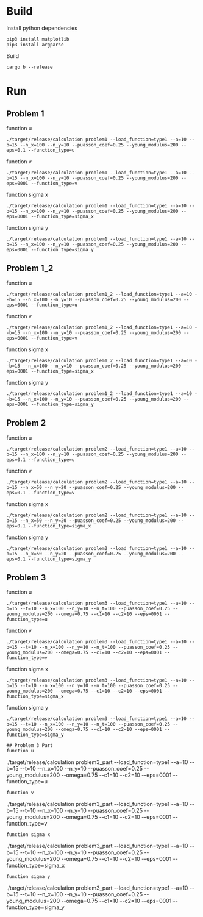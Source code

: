 # Build
Install python dependencies
```
pip3 install matplotlib
pip3 install argparse
```
Build
```
cargo b --release
```

# Run
## Problem 1
function u
```
./target/release/calculation problem1 --load_function=type1 --a=10 --b=15 --n_x=100 --n_y=10 --puasson_coef=0.25 --young_modulus=200 --eps=0.1 --function_type=u
```
function v
```
./target/release/calculation problem1 --load_function=type1 --a=10 --b=15 --n_x=100 --n_y=10 --puasson_coef=0.25 --young_modulus=200 --eps=0001 --function_type=v
```
function sigma x
```
./target/release/calculation problem1 --load_function=type1 --a=10 --b=15 --n_x=100 --n_y=10 --puasson_coef=0.25 --young_modulus=200 --eps=0001 --function_type=sigma_x
```
function sigma y
```
./target/release/calculation problem1 --load_function=type1 --a=10 --b=15 --n_x=100 --n_y=10 --puasson_coef=0.25 --young_modulus=200 --eps=0001 --function_type=sigma_y
```
## Problem 1_2
function u
```
./target/release/calculation problem1_2 --load_function=type1 --a=10 --b=15 --n_x=100 --n_y=10 --puasson_coef=0.25 --young_modulus=200 --eps=0001 --function_type=u
```
function v
```
./target/release/calculation problem1_2 --load_function=type1 --a=10 --b=15 --n_x=100 --n_y=10 --puasson_coef=0.25 --young_modulus=200 --eps=0001 --function_type=v
```
function sigma x
```
./target/release/calculation problem1_2 --load_function=type1 --a=10 --b=15 --n_x=100 --n_y=10 --puasson_coef=0.25 --young_modulus=200 --eps=0001 --function_type=sigma_x
```
function sigma y
```
./target/release/calculation problem1_2 --load_function=type1 --a=10 --b=15 --n_x=100 --n_y=10 --puasson_coef=0.25 --young_modulus=200 --eps=0001 --function_type=sigma_y
```

## Problem 2
function u
```
./target/release/calculation problem2 --load_function=type1 --a=10 --b=15 --n_x=100 --n_y=10 --puasson_coef=0.25 --young_modulus=200 --eps=0.1 --function_type=u
```
function v
```
./target/release/calculation problem2 --load_function=type1 --a=10 --b=15 --n_x=50 --n_y=20 --puasson_coef=0.25 --young_modulus=200 --eps=0.1 --function_type=v
```
function sigma x
```
./target/release/calculation problem2 --load_function=type1 --a=10 --b=15 --n_x=50 --n_y=20 --puasson_coef=0.25 --young_modulus=200 --eps=0.1 --function_type=sigma_x
```
function sigma y
```
./target/release/calculation problem2 --load_function=type1 --a=10 --b=15 --n_x=50 --n_y=20 --puasson_coef=0.25 --young_modulus=200 --eps=0.1 --function_type=sigma_y
```

## Problem 3
function u
```
./target/release/calculation problem3 --load_function=type1 --a=10 --b=15 --t=10 --n_x=100 --n_y=10 --n_t=100 --puasson_coef=0.25 --young_modulus=200 --omega=0.75 --c1=10 --c2=10 --eps=0001 --function_type=u
```
function v
```
./target/release/calculation problem3 --load_function=type1 --a=10 --b=15 --t=10 --n_x=100 --n_y=10 --n_t=100 --puasson_coef=0.25 --young_modulus=200 --omega=0.75 --c1=10 --c2=10 --eps=0001 --function_type=v
```
function sigma x
```
./target/release/calculation problem3 --load_function=type1 --a=10 --b=15 --t=10 --n_x=100 --n_y=10 --n_t=100 --puasson_coef=0.25 --young_modulus=200 --omega=0.75 --c1=10 --c2=10 --eps=0001 --function_type=sigma_x
```
function sigma y
```
./target/release/calculation problem3 --load_function=type1 --a=10 --b=15 --t=10 --n_x=100 --n_y=10 --n_t=100 --puasson_coef=0.25 --young_modulus=200 --omega=0.75 --c1=10 --c2=10 --eps=0001 --function_type=sigma_y

## Problem 3 Part
function u
```
./target/release/calculation problem3_part --load_function=type1 --a=10 --b=15 --t=10 --n_x=100 --n_y=10 --puasson_coef=0.25 --young_modulus=200 --omega=0.75 --c1=10 --c2=10 --eps=0001 --function_type=u
```
function v
```
./target/release/calculation problem3_part --load_function=type1 --a=10 --b=15 --t=10 --n_x=100 --n_y=10 --puasson_coef=0.25 --young_modulus=200 --omega=0.75 --c1=10 --c2=10 --eps=0001 --function_type=v
```
function sigma x
```
./target/release/calculation problem3_part --load_function=type1 --a=10 --b=15 --t=10 --n_x=100 --n_y=10 --puasson_coef=0.25 --young_modulus=200 --omega=0.75 --c1=10 --c2=10 --eps=0001 --function_type=sigma_x
```
function sigma y
```
./target/release/calculation problem3_part --load_function=type1 --a=10 --b=15 --t=10 --n_x=100 --n_y=10 --puasson_coef=0.25 --young_modulus=200 --omega=0.75 --c1=10 --c2=10 --eps=0001 --function_type=sigma_y